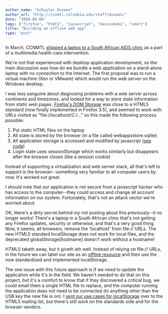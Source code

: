 ```yaml
---
author_name: "Schuyler Duveen"
author_url: "http://ccnmtl.columbia.edu/staff/duveen/"
date: "2009-09-04"
tags: ["firefox", "html5", "javascript", "masivukeni", "smart"]
title: "Building an offline web app"
type: "post"
---
```


<p>In March, <span class="caps">CCNMTL </span><a href="http://ccnmtl.columbia.edu/news/announcements/smartsa-sout.html">shipped a laptop to a South African <span class="caps">AIDS </span>clinic</a> as a part of a multimedia health-care intervention.</p>

<p>We're not that experienced with desktop application development, so the main discussion was how do we bundle a web application on a stand-alone laptop with no connection to the Internet.  The first proposal was to run a virtual machine (Xen or VMware) which would run the web server on the Windows desktop.</p>

<p>I was less sanguine about diagnosing problems with a web server across continents and timezones, and looked for a way to store state information from static web pages. <a href="https://developer.mozilla.org/en/DOM/Storage">Firefox's <span class="caps">DOM</span> Storage</a> was close to a <span class="caps">HTML5 </span>standard (now finally implemented in Firefox 3.5), and seemed to work with <span class="caps">URL</span>s visited as "file://localhost/C:/..." so this made the following process possible:</p>


<ol>
<li>Put static <span class="caps">HTML </span>files on the laptop</li>
<li>All state is stored by the browser (in a file called webappsstore.sqlite)</li>
<li>All application storage is accessed and modified by javascript (<a href="http://github.com/ccnmtl/smart_sa/blob/354bb3146edd9330904627072dbfe22abe5f7711/media/js/static_auth/local_session.js">see code</a>)</li>
<li>Login state uses sessionStorage which works similarly but disappears after the browser closes (like a session cookie)</li>
</ol>



<p>Instead of supporting a virtualization and web server stack, all that's left to support is the browser--something very familiar to all computer users by now. It's worked out great.</p>

<p>I should note that our application is not secure from a javascript hacker who has access to the computer--they could access and change all account information on our system. Fortunately, that's not an attack vector we're worried about.</p>

<p><span class="caps">OK, </span>there's a dirty secret behind my not posting about this previously--it no longer works! There's a laptop in a South African clinic that's not getting any Firefox updates, security or otherwise, and that's a very good thing. Now, it seems, all browsers, remove the 'localhost' from file:// <span class="caps">URL</span>s.  The new <span class="caps">HTML5 </span>standard localStorage does not work for local files, and the deprecated globalStorage[hostname] doesn't work without a hostname!</p>

<p><span class="caps">HTML5 </span>taketh away, but it giveth ath well. Instead of relying on file:// <span class="caps">URL</span>s, in the future we can label our site as an <a href="https://developer.mozilla.org/en/Offline_resources_in_Firefox">offline resource</a> and then use the now standardized and implemented localStorage.  </p>

<p>The one issue with this future approach is if we need to update the application while it's in the field.  We haven't needed to do that on this project, but it's a comfort to know that if they discovered a critical bug, we could email them a single <span class="caps">HTML </span>file to replace, and the computer running the application does not need to be connected (to anything other than the <span class="caps">USB </span>key the new file is on).  I <a href="http://lists.whatwg.org/htdig.cgi/whatwg-whatwg.org/2009-August/022377.html">sent our use cases for localStorage</a> over to the <span class="caps">HTML5 </span>mailing list, but there's still work on the standards side and for the browser vendors.</p>
